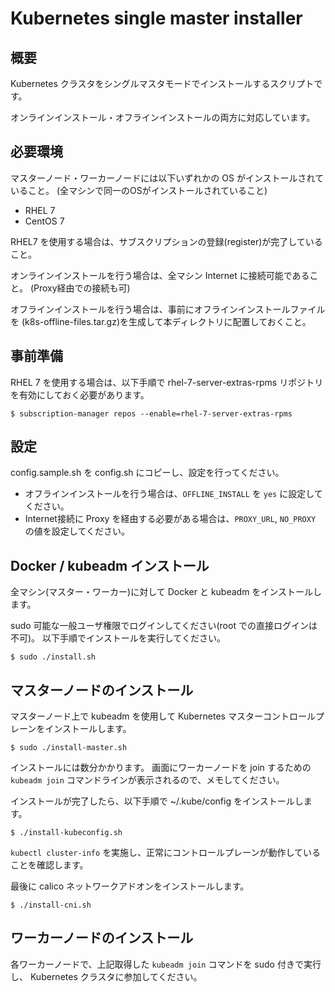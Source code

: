 # Kubernetes single master installer

## 概要

Kubernetes クラスタをシングルマスタモードでインストールするスクリプトです。

オンラインインストール・オフラインインストールの両方に対応しています。

## 必要環境

マスターノード・ワーカーノードには以下いずれかの OS がインストールされていること。
(全マシンで同一のOSがインストールされていること)

* RHEL 7
* CentOS 7

RHEL7 を使用する場合は、サブスクリプションの登録(register)が完了していること。

オンラインインストールを行う場合は、全マシン Internet に接続可能であること。
(Proxy経由での接続も可)

オフラインインストールを行う場合は、事前にオフラインインストールファイルを
(k8s-offline-files.tar.gz)を生成して本ディレクトリに配置しておくこと。

## 事前準備

RHEL 7 を使用する場合は、以下手順で rhel-7-server-extras-rpms リポジトリを有効にしておく必要があります。

    $ subscription-manager repos --enable=rhel-7-server-extras-rpms

## 設定

config.sample.sh を config.sh にコピーし、設定を行ってください。

* オフラインインストールを行う場合は、`OFFLINE_INSTALL` を `yes` に設定してください。
* Internet接続に Proxy を経由する必要がある場合は、`PROXY_URL`, `NO_PROXY` の値を設定してください。

## Docker / kubeadm インストール

全マシン(マスター・ワーカー)に対して Docker と kubeadm をインストールします。

sudo 可能な一般ユーザ権限でログインしてください(root での直接ログインは不可)。
以下手順でインストールを実行してください。

    $ sudo ./install.sh

## マスターノードのインストール

マスターノード上で kubeadm を使用して Kubernetes マスターコントロールプレーンをインストールします。

    $ sudo ./install-master.sh

インストールには数分かかります。
画面にワーカーノードを join するための `kubeadm join` コマンドラインが表示されるので、メモしてください。

インストールが完了したら、以下手順で ~/.kube/config をインストールします。

    $ ./install-kubeconfig.sh

`kubectl cluster-info` を実施し、正常にコントロールプレーンが動作していることを確認します。

最後に calico ネットワークアドオンをインストールします。

    $ ./install-cni.sh

## ワーカーノードのインストール

各ワーカーノードで、上記取得した `kubeadm join` コマンドを sudo 付きで実行し、
Kubernetes クラスタに参加してください。
